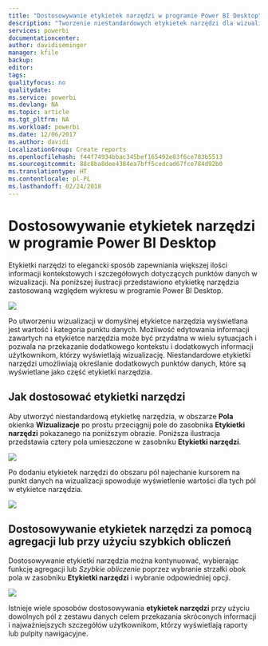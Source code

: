 ```yaml
---
title: "Dostosowywanie etykietek narzędzi w programie Power BI Desktop"
description: "Tworzenie niestandardowych etykietek narzędzi dla wizualizacji przy użyciu przeciągania i upuszczania"
services: powerbi
documentationcenter: 
author: davidiseminger
manager: kfile
backup: 
editor: 
tags: 
qualityfocus: no
qualitydate: 
ms.service: powerbi
ms.devlang: NA
ms.topic: article
ms.tgt_pltfrm: NA
ms.workload: powerbi
ms.date: 12/06/2017
ms.author: davidi
LocalizationGroup: Create reports
ms.openlocfilehash: f44f74934bbac345bef165492e83f6ce783b5513
ms.sourcegitcommit: 88c8ba8dee4384ea7bff5cedcad67fce784d92b0
ms.translationtype: HT
ms.contentlocale: pl-PL
ms.lasthandoff: 02/24/2018
---
```

# <a name="customizing-tooltips-in-power-bi-desktop"></a>Dostosowywanie etykietek narzędzi w programie Power BI Desktop
Etykietki narzędzi to elegancki sposób zapewniania większej ilości informacji kontekstowych i szczegółowych dotyczących punktów danych w wizualizacji. Na poniższej ilustracji przedstawiono etykietkę narzędzia zastosowaną względem wykresu w programie Power BI Desktop.

![](media/desktop-custom-tooltips/custom-tooltips_1.png)

Po utworzeniu wizualizacji w domyślnej etykietce narzędzia wyświetlana jest wartość i kategoria punktu danych. Możliwość edytowania informacji zawartych na etykietce narzędzia może być przydatna w wielu sytuacjach i pozwala na przekazanie dodatkowego kontekstu i dodatkowych informacji użytkownikom, którzy wyświetlają wizualizację. Niestandardowe etykietki narzędzi umożliwiają określanie dodatkowych punktów danych, które są wyświetlane jako część etykietki narzędzia.

## <a name="how-to-customize-tooltips"></a>Jak dostosować etykietki narzędzi
Aby utworzyć niestandardową etykietkę narzędzia, w obszarze **Pola** okienka **Wizualizacje** po prostu przeciągnij pole do zasobnika **Etykietki narzędzi** pokazanego na poniższym obrazie. Poniższa ilustracja przedstawia cztery pola umieszczone w zasobniku **Etykietki narzędzi**.

![](media/desktop-custom-tooltips/custom-tooltips_2.png)

Po dodaniu etykietek narzędzi do obszaru pól najechanie kursorem na punkt danych na wizualizacji spowoduje wyświetlenie wartości dla tych pól w etykietce narzędzia.

![](media/desktop-custom-tooltips/custom-tooltips_3.png)

## <a name="customizing-tooltips-with-aggregation-or-quick-calcs"></a>Dostosowywanie etykietek narzędzi za pomocą agregacji lub przy użyciu szybkich obliczeń
Dostosowywanie etykietki narzędzia można kontynuować, wybierając funkcję agregacji lub *Szybkie obliczenie* poprzez wybranie strzałki obok pola w zasobniku **Etykietki narzędzi** i wybranie odpowiedniej opcji.

![](media/desktop-custom-tooltips/custom-tooltips_4.png)

Istnieje wiele sposobów dostosowywania **etykietek narzędzi** przy użyciu dowolnych pól z zestawu danych celem przekazania skróconych informacji i najważniejszych szczegółów użytkownikom, którzy wyświetlają raporty lub pulpity nawigacyjne.

